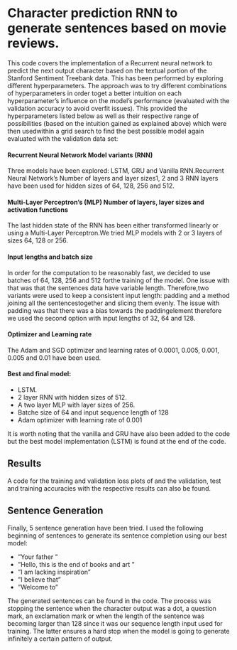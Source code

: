 # Character prediction RNN to generate sentences based on movie reviews.
This code covers the implementation of a Recurrent neural network to predict the next output character based on the textual portion of the Stanford Sentiment Treebank data.  This has been performed by exploring different hyperparameters.  The approach was to try different combinations of hyperparameters in order toget a better intuition on each hyperparameter’s influence on the model’s performance (evaluated with the validation accuracy to avoid overfit issues).  This provided the hyperparameters listed below as well as their respective range of possibilities (based on the intuition gained as explained above) which were then usedwithin a grid search to find the best possible model again evaluated with the validation data set:

#### Recurrent Neural Network Model variants (RNN)
Three models have been explored:  LSTM, GRU and Vanilla RNN.Recurrent Neural Network’s Number of layers and layer sizes1, 2 and 3 RNN layers have been used for hidden sizes of 64, 128, 256 and 512.

#### Multi-Layer Perceptron’s (MLP) Number of layers, layer sizes and activation functions
The last hidden state of the RNN has been either transformed linearly or using a Multi-Layer Perceptron.We tried MLP models with 2 or 3 layers of sizes 64, 128 or 256.

#### Input lengths and batch size
In order for the computation to be reasonably fast, we decided to use batches of 64, 128, 256 and 512 forthe training of the model.  One issue with that was that the sentences data have variable length.  Therefore,two variants were used to keep a consistent input length:  padding and a method joining all the sentencestogether and slicing them evenly.  The issue with padding was that there was a bias towards the paddingelement therefore we used the second option with input lengths of 32, 64 and 128.

#### Optimizer and Learning rate
The Adam and SGD optimizer and learning rates of 0.0001, 0.005, 0.001, 0.005 and 0.01 have been used.

#### Best and final model:

- LSTM.
- 2 layer RNN with hidden sizes of 512.
- A two layer MLP with layer sizes of 256.
- Batche size of 64 and input sequence length of 128
- Adam optimizer with learning rate of 0.001

It is worth noting that the vanilla and GRU have also been added to the code but the best model implementation (LSTM) is found at the end of the code.  

## Results
A code for the training and validation loss plots of and the validation, test and training accuracies with the respective results can also be found.

## Sentence Generation
Finally, 5 sentence generation have been tried. I used the following beginning of sentences to generate its sentence completion using our best model:
- ”Your father ”
- ”Hello, this is the end of books and art ”
- ”I am lacking inspiration”
- ”I believe that”
- ”Welcome to”

The generated sentences can be found in the code. The process was stopping the sentence when the character output was a dot, a question mark, an exclamation mark or when the length of the sentence was becoming larger than 128 since it was our sequence length input used for training.  The latter ensures a hard stop when the model is going to generate infinitely a certain pattern of output. 
